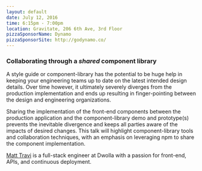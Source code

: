 ```yaml
---
layout: default
date: July 12, 2016
time: 6:15pm - 7:00pm
location: Gravitate, 206 6th Ave, 3rd Floor
pizzaSponsorName: Dynamo
pizzaSponsorSite: http://godynamo.co/
---
```


### Collaborating through a _shared_ component library

A style guide or component-library has the potential to be huge help in keeping
your engineering teams up to date on the latest intended design details. Over
time however, it ultimately severely diverges from the production implementation
and ends up resulting in finger-pointing between the design and engineering
organizations.

Sharing the implementation of the front-end components between the production
application and the component-library demo and prototype(s) prevents the inevitable
divergence and keeps all parties aware of the impacts of desired changes. This talk
will highlight component-library tools and collaboration techniques, with an emphasis
on leveraging npm to share the component implementation.

[Matt Travi](https://matt.travi.org) is a full-stack engineer at Dwolla with a
passion for front-end, APIs, and continuous deployment.
